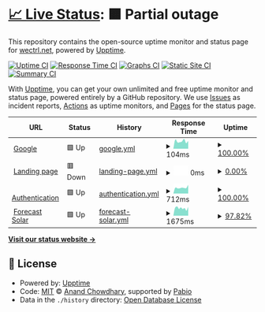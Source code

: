 # [📈 Live Status](https://status.wectrl.net): <!--live status--> **🟧 Partial outage**

This repository contains the open-source uptime monitor and status page for [wectrl.net](https://wectrl.net), powered by [Upptime](https://github.com/upptime/upptime).

[![Uptime CI](https://github.com/wectrl-net/upptime/workflows/Uptime%20CI/badge.svg)](https://github.com/wectrl-net/upptime/actions?query=workflow%3A%22Uptime+CI%22)
[![Response Time CI](https://github.com/wectrl-net/upptime/workflows/Response%20Time%20CI/badge.svg)](https://github.com/wectrl-net/upptime/actions?query=workflow%3A%22Response+Time+CI%22)
[![Graphs CI](https://github.com/wectrl-net/upptime/workflows/Graphs%20CI/badge.svg)](https://github.com/wectrl-net/upptime/actions?query=workflow%3A%22Graphs+CI%22)
[![Static Site CI](https://github.com/wectrl-net/upptime/workflows/Static%20Site%20CI/badge.svg)](https://github.com/wectrl-net/upptime/actions?query=workflow%3A%22Static+Site+CI%22)
[![Summary CI](https://github.com/wectrl-net/upptime/workflows/Summary%20CI/badge.svg)](https://github.com/wectrl-net/upptime/actions?query=workflow%3A%22Summary+CI%22)

With [Upptime](https://upptime.js.org), you can get your own unlimited and free uptime monitor and status page, powered entirely by a GitHub repository. We use [Issues](https://github.com/wectrl-net/upptime/issues) as incident reports, [Actions](https://github.com/wectrl-net/upptime/actions) as uptime monitors, and [Pages](https://status.wectrl.net) for the status page.

<!--start: status pages-->
<!-- This summary is generated by Upptime (https://github.com/upptime/upptime) -->
<!-- Do not edit this manually, your changes will be overwritten -->
<!-- prettier-ignore -->
| URL | Status | History | Response Time | Uptime |
| --- | ------ | ------- | ------------- | ------ |
| <img alt="" src="https://www.google.com/favicon.ico" height="13"> [Google](https://www.google.com) | 🟩 Up | [google.yml](https://github.com/wectrl-net/upptime/commits/HEAD/history/google.yml) | <details><summary><img alt="Response time graph" src="./graphs/google/response-time-week.png" height="20"> 104ms</summary><br><a href="https://status.wectrl.net/history/google"><img alt="Response time 109" src="https://img.shields.io/endpoint?url=https%3A%2F%2Fraw.githubusercontent.com%2Fwectrl-net%2Fupptime%2FHEAD%2Fapi%2Fgoogle%2Fresponse-time.json"></a><br><a href="https://status.wectrl.net/history/google"><img alt="24-hour response time 108" src="https://img.shields.io/endpoint?url=https%3A%2F%2Fraw.githubusercontent.com%2Fwectrl-net%2Fupptime%2FHEAD%2Fapi%2Fgoogle%2Fresponse-time-day.json"></a><br><a href="https://status.wectrl.net/history/google"><img alt="7-day response time 104" src="https://img.shields.io/endpoint?url=https%3A%2F%2Fraw.githubusercontent.com%2Fwectrl-net%2Fupptime%2FHEAD%2Fapi%2Fgoogle%2Fresponse-time-week.json"></a><br><a href="https://status.wectrl.net/history/google"><img alt="30-day response time 108" src="https://img.shields.io/endpoint?url=https%3A%2F%2Fraw.githubusercontent.com%2Fwectrl-net%2Fupptime%2FHEAD%2Fapi%2Fgoogle%2Fresponse-time-month.json"></a><br><a href="https://status.wectrl.net/history/google"><img alt="1-year response time 109" src="https://img.shields.io/endpoint?url=https%3A%2F%2Fraw.githubusercontent.com%2Fwectrl-net%2Fupptime%2FHEAD%2Fapi%2Fgoogle%2Fresponse-time-year.json"></a></details> | <details><summary><a href="https://status.wectrl.net/history/google">100.00%</a></summary><a href="https://status.wectrl.net/history/google"><img alt="All-time uptime 100.00%" src="https://img.shields.io/endpoint?url=https%3A%2F%2Fraw.githubusercontent.com%2Fwectrl-net%2Fupptime%2FHEAD%2Fapi%2Fgoogle%2Fuptime.json"></a><br><a href="https://status.wectrl.net/history/google"><img alt="24-hour uptime 100.00%" src="https://img.shields.io/endpoint?url=https%3A%2F%2Fraw.githubusercontent.com%2Fwectrl-net%2Fupptime%2FHEAD%2Fapi%2Fgoogle%2Fuptime-day.json"></a><br><a href="https://status.wectrl.net/history/google"><img alt="7-day uptime 100.00%" src="https://img.shields.io/endpoint?url=https%3A%2F%2Fraw.githubusercontent.com%2Fwectrl-net%2Fupptime%2FHEAD%2Fapi%2Fgoogle%2Fuptime-week.json"></a><br><a href="https://status.wectrl.net/history/google"><img alt="30-day uptime 100.00%" src="https://img.shields.io/endpoint?url=https%3A%2F%2Fraw.githubusercontent.com%2Fwectrl-net%2Fupptime%2FHEAD%2Fapi%2Fgoogle%2Fuptime-month.json"></a><br><a href="https://status.wectrl.net/history/google"><img alt="1-year uptime 100.00%" src="https://img.shields.io/endpoint?url=https%3A%2F%2Fraw.githubusercontent.com%2Fwectrl-net%2Fupptime%2FHEAD%2Fapi%2Fgoogle%2Fuptime-year.json"></a></details>
| <img alt="" src="https://icons.duckduckgo.com/ip3/wectrl.net.ico" height="13"> [Landing page](https://wectrl.net) | 🟥 Down | [landing-page.yml](https://github.com/wectrl-net/upptime/commits/HEAD/history/landing-page.yml) | <details><summary><img alt="Response time graph" src="./graphs/landing-page/response-time-week.png" height="20"> 0ms</summary><br><a href="https://status.wectrl.net/history/landing-page"><img alt="Response time 604" src="https://img.shields.io/endpoint?url=https%3A%2F%2Fraw.githubusercontent.com%2Fwectrl-net%2Fupptime%2FHEAD%2Fapi%2Flanding-page%2Fresponse-time.json"></a><br><a href="https://status.wectrl.net/history/landing-page"><img alt="24-hour response time 0" src="https://img.shields.io/endpoint?url=https%3A%2F%2Fraw.githubusercontent.com%2Fwectrl-net%2Fupptime%2FHEAD%2Fapi%2Flanding-page%2Fresponse-time-day.json"></a><br><a href="https://status.wectrl.net/history/landing-page"><img alt="7-day response time 0" src="https://img.shields.io/endpoint?url=https%3A%2F%2Fraw.githubusercontent.com%2Fwectrl-net%2Fupptime%2FHEAD%2Fapi%2Flanding-page%2Fresponse-time-week.json"></a><br><a href="https://status.wectrl.net/history/landing-page"><img alt="30-day response time 0" src="https://img.shields.io/endpoint?url=https%3A%2F%2Fraw.githubusercontent.com%2Fwectrl-net%2Fupptime%2FHEAD%2Fapi%2Flanding-page%2Fresponse-time-month.json"></a><br><a href="https://status.wectrl.net/history/landing-page"><img alt="1-year response time 604" src="https://img.shields.io/endpoint?url=https%3A%2F%2Fraw.githubusercontent.com%2Fwectrl-net%2Fupptime%2FHEAD%2Fapi%2Flanding-page%2Fresponse-time-year.json"></a></details> | <details><summary><a href="https://status.wectrl.net/history/landing-page">0.00%</a></summary><a href="https://status.wectrl.net/history/landing-page"><img alt="All-time uptime 68.52%" src="https://img.shields.io/endpoint?url=https%3A%2F%2Fraw.githubusercontent.com%2Fwectrl-net%2Fupptime%2FHEAD%2Fapi%2Flanding-page%2Fuptime.json"></a><br><a href="https://status.wectrl.net/history/landing-page"><img alt="24-hour uptime 0.00%" src="https://img.shields.io/endpoint?url=https%3A%2F%2Fraw.githubusercontent.com%2Fwectrl-net%2Fupptime%2FHEAD%2Fapi%2Flanding-page%2Fuptime-day.json"></a><br><a href="https://status.wectrl.net/history/landing-page"><img alt="7-day uptime 0.00%" src="https://img.shields.io/endpoint?url=https%3A%2F%2Fraw.githubusercontent.com%2Fwectrl-net%2Fupptime%2FHEAD%2Fapi%2Flanding-page%2Fuptime-week.json"></a><br><a href="https://status.wectrl.net/history/landing-page"><img alt="30-day uptime 0.00%" src="https://img.shields.io/endpoint?url=https%3A%2F%2Fraw.githubusercontent.com%2Fwectrl-net%2Fupptime%2FHEAD%2Fapi%2Flanding-page%2Fuptime-month.json"></a><br><a href="https://status.wectrl.net/history/landing-page"><img alt="1-year uptime 68.52%" src="https://img.shields.io/endpoint?url=https%3A%2F%2Fraw.githubusercontent.com%2Fwectrl-net%2Fupptime%2FHEAD%2Fapi%2Flanding-page%2Fuptime-year.json"></a></details>
| <img alt="" src="https://icons.duckduckgo.com/ip3/auth.wectrl.net.ico" height="13"> [Authentication](https://auth.wectrl.net) | 🟩 Up | [authentication.yml](https://github.com/wectrl-net/upptime/commits/HEAD/history/authentication.yml) | <details><summary><img alt="Response time graph" src="./graphs/authentication/response-time-week.png" height="20"> 712ms</summary><br><a href="https://status.wectrl.net/history/authentication"><img alt="Response time 1226" src="https://img.shields.io/endpoint?url=https%3A%2F%2Fraw.githubusercontent.com%2Fwectrl-net%2Fupptime%2FHEAD%2Fapi%2Fauthentication%2Fresponse-time.json"></a><br><a href="https://status.wectrl.net/history/authentication"><img alt="24-hour response time 1029" src="https://img.shields.io/endpoint?url=https%3A%2F%2Fraw.githubusercontent.com%2Fwectrl-net%2Fupptime%2FHEAD%2Fapi%2Fauthentication%2Fresponse-time-day.json"></a><br><a href="https://status.wectrl.net/history/authentication"><img alt="7-day response time 712" src="https://img.shields.io/endpoint?url=https%3A%2F%2Fraw.githubusercontent.com%2Fwectrl-net%2Fupptime%2FHEAD%2Fapi%2Fauthentication%2Fresponse-time-week.json"></a><br><a href="https://status.wectrl.net/history/authentication"><img alt="30-day response time 745" src="https://img.shields.io/endpoint?url=https%3A%2F%2Fraw.githubusercontent.com%2Fwectrl-net%2Fupptime%2FHEAD%2Fapi%2Fauthentication%2Fresponse-time-month.json"></a><br><a href="https://status.wectrl.net/history/authentication"><img alt="1-year response time 1226" src="https://img.shields.io/endpoint?url=https%3A%2F%2Fraw.githubusercontent.com%2Fwectrl-net%2Fupptime%2FHEAD%2Fapi%2Fauthentication%2Fresponse-time-year.json"></a></details> | <details><summary><a href="https://status.wectrl.net/history/authentication">100.00%</a></summary><a href="https://status.wectrl.net/history/authentication"><img alt="All-time uptime 98.93%" src="https://img.shields.io/endpoint?url=https%3A%2F%2Fraw.githubusercontent.com%2Fwectrl-net%2Fupptime%2FHEAD%2Fapi%2Fauthentication%2Fuptime.json"></a><br><a href="https://status.wectrl.net/history/authentication"><img alt="24-hour uptime 100.00%" src="https://img.shields.io/endpoint?url=https%3A%2F%2Fraw.githubusercontent.com%2Fwectrl-net%2Fupptime%2FHEAD%2Fapi%2Fauthentication%2Fuptime-day.json"></a><br><a href="https://status.wectrl.net/history/authentication"><img alt="7-day uptime 100.00%" src="https://img.shields.io/endpoint?url=https%3A%2F%2Fraw.githubusercontent.com%2Fwectrl-net%2Fupptime%2FHEAD%2Fapi%2Fauthentication%2Fuptime-week.json"></a><br><a href="https://status.wectrl.net/history/authentication"><img alt="30-day uptime 100.00%" src="https://img.shields.io/endpoint?url=https%3A%2F%2Fraw.githubusercontent.com%2Fwectrl-net%2Fupptime%2FHEAD%2Fapi%2Fauthentication%2Fuptime-month.json"></a><br><a href="https://status.wectrl.net/history/authentication"><img alt="1-year uptime 98.93%" src="https://img.shields.io/endpoint?url=https%3A%2F%2Fraw.githubusercontent.com%2Fwectrl-net%2Fupptime%2FHEAD%2Fapi%2Fauthentication%2Fuptime-year.json"></a></details>
| <img alt="" src="https://icons.duckduckgo.com/ip3/forecast.solar.ico" height="13"> [Forecast Solar](https://forecast.solar/) | 🟩 Up | [forecast-solar.yml](https://github.com/wectrl-net/upptime/commits/HEAD/history/forecast-solar.yml) | <details><summary><img alt="Response time graph" src="./graphs/forecast-solar/response-time-week.png" height="20"> 1675ms</summary><br><a href="https://status.wectrl.net/history/forecast-solar"><img alt="Response time 1237" src="https://img.shields.io/endpoint?url=https%3A%2F%2Fraw.githubusercontent.com%2Fwectrl-net%2Fupptime%2FHEAD%2Fapi%2Fforecast-solar%2Fresponse-time.json"></a><br><a href="https://status.wectrl.net/history/forecast-solar"><img alt="24-hour response time 2800" src="https://img.shields.io/endpoint?url=https%3A%2F%2Fraw.githubusercontent.com%2Fwectrl-net%2Fupptime%2FHEAD%2Fapi%2Fforecast-solar%2Fresponse-time-day.json"></a><br><a href="https://status.wectrl.net/history/forecast-solar"><img alt="7-day response time 1675" src="https://img.shields.io/endpoint?url=https%3A%2F%2Fraw.githubusercontent.com%2Fwectrl-net%2Fupptime%2FHEAD%2Fapi%2Fforecast-solar%2Fresponse-time-week.json"></a><br><a href="https://status.wectrl.net/history/forecast-solar"><img alt="30-day response time 1293" src="https://img.shields.io/endpoint?url=https%3A%2F%2Fraw.githubusercontent.com%2Fwectrl-net%2Fupptime%2FHEAD%2Fapi%2Fforecast-solar%2Fresponse-time-month.json"></a><br><a href="https://status.wectrl.net/history/forecast-solar"><img alt="1-year response time 1237" src="https://img.shields.io/endpoint?url=https%3A%2F%2Fraw.githubusercontent.com%2Fwectrl-net%2Fupptime%2FHEAD%2Fapi%2Fforecast-solar%2Fresponse-time-year.json"></a></details> | <details><summary><a href="https://status.wectrl.net/history/forecast-solar">97.82%</a></summary><a href="https://status.wectrl.net/history/forecast-solar"><img alt="All-time uptime 99.89%" src="https://img.shields.io/endpoint?url=https%3A%2F%2Fraw.githubusercontent.com%2Fwectrl-net%2Fupptime%2FHEAD%2Fapi%2Fforecast-solar%2Fuptime.json"></a><br><a href="https://status.wectrl.net/history/forecast-solar"><img alt="24-hour uptime 86.61%" src="https://img.shields.io/endpoint?url=https%3A%2F%2Fraw.githubusercontent.com%2Fwectrl-net%2Fupptime%2FHEAD%2Fapi%2Fforecast-solar%2Fuptime-day.json"></a><br><a href="https://status.wectrl.net/history/forecast-solar"><img alt="7-day uptime 97.82%" src="https://img.shields.io/endpoint?url=https%3A%2F%2Fraw.githubusercontent.com%2Fwectrl-net%2Fupptime%2FHEAD%2Fapi%2Fforecast-solar%2Fuptime-week.json"></a><br><a href="https://status.wectrl.net/history/forecast-solar"><img alt="30-day uptime 99.46%" src="https://img.shields.io/endpoint?url=https%3A%2F%2Fraw.githubusercontent.com%2Fwectrl-net%2Fupptime%2FHEAD%2Fapi%2Fforecast-solar%2Fuptime-month.json"></a><br><a href="https://status.wectrl.net/history/forecast-solar"><img alt="1-year uptime 99.89%" src="https://img.shields.io/endpoint?url=https%3A%2F%2Fraw.githubusercontent.com%2Fwectrl-net%2Fupptime%2FHEAD%2Fapi%2Fforecast-solar%2Fuptime-year.json"></a></details>

<!--end: status pages-->

[**Visit our status website →**](https://status.wectrl.net)

## 📄 License

- Powered by: [Upptime](https://github.com/upptime/upptime)
- Code: [MIT](./LICENSE) © [Anand Chowdhary](https://anandchowdhary.com), supported by [Pabio](https://pabio.com)
- Data in the `./history` directory: [Open Database License](https://opendatacommons.org/licenses/odbl/1-0/)
